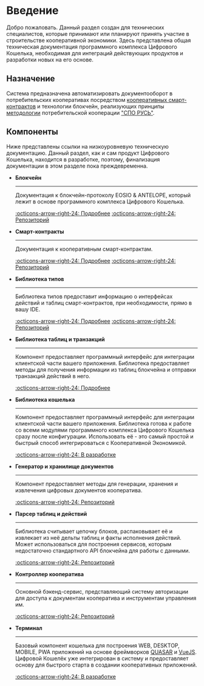 # Введение
Добро пожаловать. Данный раздел создан для технических специалистов, которые принимают или планируют принять участие в строительстве кооперативной экономики. Здесь представлена общая техническая документация программного комплекса Цифрового Кошелька, необходимая для интеграций действующих продуктов и разработки новых на его основе.

## Назначение
Система предназначена автоматизировать документооборот в потребительских кооперативах посредством [кооперативных смарт-контрактов](/#-) и технологии блокчейн, реализующих принципы [методологии](/metodology) потребительской кооперации ["СПО РУСЬ"](https://союз-русь.рф/).  

<!-- Запуская программный комплекс Цифрового Кошелька и подключаясь к Кооперативной Экономике, вы поддерживаете создание справедливого мира единого сознания без ссудного процента и циклических кризисов перепроизводства долга. [Подробнее](/). -->

## Компоненты
Ниже представлены ссылки на низкоуровневую техническую документацию. Данный раздел, как и сам продукт Цифрового Кошелька, находится в разработке, поэтому, финализация документации в этом разделе пока преждевременна. 

<!-- [Смарт-контракты](#){ .md-button .md-button--primary } [Блокчейн](#){ .md-button .md-button--primary } [API](#){ .md-button .md-button--primary } [Библиотека типов](#){ .md-button .md-button--primary } [Генератор документов](#){ .md-button .md-button--primary }  -->

<div class="grid cards" markdown>

-   __Блокчейн__

    ---

    Документация к блокчейн-протоколу EOSIO & ANTELOPE, который лежит в основе программного комплекса Цифрового Кошелька. 

    [:octicons-arrow-right-24: Подробнее](https://developers.eos.io)
    [:octicons-arrow-right-24: Репозиторий](https://github.com/blockchain)

-   __Смарт-контракты__

    ---

    Документация к кооперативным смарт-контрактам. 

    [:octicons-arrow-right-24: Подробнее](/contracts)
    [:octicons-arrow-right-24: Репозиторий](https://github.com/copenomics/contracts)

-   __Библиотека типов__

    ---

    Библиотека типов предоставит информацию о интерфейсах действий и таблиц смарт-контрактов, при необходимости, прямо в вашу IDE.

    [:octicons-arrow-right-24: Подробнее](/cooptypes)
    [:octicons-arrow-right-24: Репозиторий](https://github.com/copenomics/cooptypes)


-   __Библиотека таблиц и транзакций__

    ---

    Компонент предоставляет программный интерфейс для интеграции клиентской части вашего приложения. Библиотека предоставляет методы для получения информации из таблиц блокчейна и отправки транзакций действий в него.  

    [:octicons-arrow-right-24: Подробнее](https://wharfkit.com/)


-   __Библиотека кошелька__

    ---

    Компонент предоставляет программный интерфейс для интеграции клиентской части вашего приложения. Библиотека готова к работе со всеми модулями программного комплекса Цифрового Кошелька сразу после конфигурации. Использовать её - это самый простой и быстрый способ интегрироваться с Кооперативной Экономикой. 

    [:octicons-arrow-right-24: В разработке](#)


-   __Генератор и хранилище документов__

    ---

    Компонент предоставляет методы для генерации, хранения и извлечения цифровых документов кооператива. 

    [:octicons-arrow-right-24: Репозиторий](https://github.com/copenomics/generator)

-   __Парсер таблиц и действий__

    ---

    Библиотека считывает цепочку блоков, распаковывает её и извлекает из неё дельты таблиц и факты исполнения действий. Может использоваться для построения сервисов, которым недостаточно стандартного API блокчейна для работы с данными. 

    [:octicons-arrow-right-24: Репозиторий](https://github.com/copenomics/parser)


-   __Контроллер кооператива__

    ---

    Основной бэкенд-сервис, представляющий систему авторизации для доступа к документам кооператива и инструментам управления им. 

    [:octicons-arrow-right-24: Репозиторий](https://github.com/copenomics/coopback)


-   __Терминал__

    ---

    Базовый компонент кошелька для построения WEB, DESKTOP, MOBILE, PWA приложений на основе фреймворков [QUASAR](https://quasar.dev) и [VueJS](https://vuejs.org). Цифровой Кошелёк уже интегрирован в систему и предоставляет основу для быстрого старта в создании кооперативных приложений. 

    [:octicons-arrow-right-24: В разработке](#)
    

</div>


<!-- 

## Архитектура доступа

Архитектура доступа к Цифровому Кооперативу принципиально состоит из двух слоёв: 

- Публичный слой хранит кооперативные смарт-контракты, аккаунты пользователей и свод программных правил бизнес-логики системы, написанные на языке C/C++. Бизнес логика смарт-контрактов едина для всех кооперативов системы и поставляется вместе с нодой блокчейна в процессе её синхронизации. Блокчейн не хранит никакую чувствительную личную информацию пользователей или кооперативов, а только лишь обезличенные и стандартизированные правила участия в кооперативной экономике. Авторизация производится посредством проверки прав доступа на основе цифровой подписи идентификатора аккаунта пользователя. 

- Приватный слой хранит личную информацию пользователей конкретных кооператива. Все кооперативы запускаются на выделенных серверах, где каждый кооператив контролирует свои данные самостоятельно, и никто кроме него не имеет доступа к его данным, если это не предусмотрено. В этом слое хранится реестр пайщиков, их заявлений и решений совета. Никто кроме совета не имеет доступа к этому хранилищу. Авторизация производится посредством проверки прав доступа на основе JWT-токена, извлекаемого из приватного ключа пользователя. 

Таким образом, для каждого пользователя в системе есть как минимум две точки авторизации и две базы данных. 


## Подготовка
Для того, чтобы начать работу с системой, вам потребуется подготовить соответствующее программное окружение. 


### Блокчейн 
Запуск блокчейна осуществляется посредством сборки из исходного кода репозитория или запуском контейнера. Запуск блокчейна может осуществляться в нескольких режимах для разных целей: 

- режим локального тестнета. Здесь запускается "чистый" блокчейн, в котором могут быть развернуты смарт-контракты для тестов. Эта сборка необходима разработчикам смарт-контрактов и делегатам, которые тестируют их перед обновлением согласно [протоколу](/protocols). 

- режим рабочей сети. Здесь запускается блокчейн для синхронизации с основной сетью. Режим используется делегатами для того, чтобы принимать участие в производстве блоков, а также, API-нодами, которые могут являться доверенными источниками данных для кооперативов. 

- режим тестовой сети. Режим аналогичен рабочей сети, только в любой момент сеть может быть перезагружена. Используется разработчикам для тестов в обход необходимости полной установки всех смарт-контрактов и их инициализации согласно протоколу. 


Мы здесь и далее будем рассматривать режим запуска локального тестнета в окружении операционной системы UBUNTU 22.04. Если вам требуется синхронизировать блокчейн с рабочей сетью или тестнетом, пожалуйста, обратитесь к [протоколу синхронизации](/protocol/sync) за дополнительными инструкциями.


__Запуск из контейнера__
Для запуска блокчейна из контейнера вам потребуется установленный [docker](https://docker.io). После установки для своей операционной системы, предварительно создаём папку для блокчейна, его конфига и данных: 
```
mkdir $HOME/blockchain
mkdir $HOME/blockchain/config
mkdir $HOME/blockchain/eosio-wallet
``` 

Создаём файл конфига
```
touch $HOME/blockchain/config/config.ini
```

И помещаем в него конфигурацию:
```
# подключаем плагины
plugin = eosio::chain_plugin
plugin = eosio::producer_plugin
plugin = eosio::chain_api_plugin
plugin = eosio::http_plugin
plugin = eosio::producer_api_plugin
plugin = eosio::state_history_plugin

# устанавливаем системного производителя блоков и его ключи
producer-name = eosio

# это стардартные ключи для локального тестнета
signature-provider = EOS6MRyAjQq8ud7hVNYcfnVPJqcVpscN5So8BhtHuGYqET5GDW5CV=KEY:5KQwrPbwdL6PhXujxW37FSSQZ1JiwsST4cqQzDeyXtP79zkvFD3

# включаем режим производства блоков
enable-stale-production = true

# устанавливаем предельное время исполнения транзакции в микросекундах
max-transaction-time = 300000
abi-serializer-max-time-ms = 30000
http-max-response-time-ms = 30000

# открываем порт для подключения командного кошелька
http-server-address = 0.0.0.0:8888

# подключаем вывод консоли контрактов в лог ноды
contracts-console = true

# подключаем трассировку истории состояния
trace-history = true
state-history-endpoint = 0.0.0.0:8080

```

После чего, производим запуск контейнера: 
```
docker run --name node -d -p 8888:8888 -p 8080:8080 \-v $HOME/blockchain/data:/mnt/dev/data \-v $HOME/blockchain/config:/mnt/dev/config \-v $HOME/blockchain/eosio-wallet:/root/eosio-wallet \dicoop/leap_v4.0.5 \/bin/bash -c '/usr/local/bin/nodeos -d /mnt/dev/data --config-dir /mnt/dev/config --disable-replay-opts'
```

В результате запуска, в логах контейнера вы увидите процесс производства блоков: 

![screen_blocks2.jpg](assets/screen_blocks2.jpg)



__Сборка из исходников__
Инструкция сборки из исходного кода описана в [репозитории](https://github.com/copenomics/blockchain). 



### Смарт-контракты
Для того, чтобы компилировать смарт-контракты, вам потребуется пакет [Contract Develpment Tools](https://github.com/copenomics/cdt). Его также можно установить из контейнера или собрать из исходников. 

__Запуск из контейнера__
Для запуска из контейнера создайте папку, в которой будут находится смарт-контракты:

```
mkdir $HOME/contracts
```

Выполните команду для запуска контейнера:
```
docker run -it --name cdt \
  --volume $HOME/contracts:/project \
  -w /project \
  dicoop/cdt_v4.1.0 /bin/bash
```

Теперь вы находитесь в контейнере и директории с вашими контрактами, которые можете компилировать. Подробнее о работе с контрактами и командным кошельком смотри соответствующий раздел. 

__Сборка из исходников__
Процесс сборки CDT из исходного кода описан в [репозитории](https://github.com/copenomics/cdt).


### Бэкенд
Для программной работы с любым кооперативом вам потребуется бэкенд-контроллер. Контроллер - это проприетарный программный комплекс, который распространяется по лицензии CC BY-NC-SA 4.0 для кооперативов, подключенных к системе. 

Если вы разрабатываете программное обеспечение для уже подключенного к системе кооператива, то запросите доступ к репозиторию контроллера у председателя или воспользуйтесь публичным контроллером тестового кооператива, который доступен для разработчиков по ссылке: https://docs.copenomics.world/controller. 

### Фронтенд
Для разработки фронтенда, вы можете использовать любой javascript-подобный фреймворк и подключить его с помощью прилагающихся библиотек к контроллеру и блокчейну. 

Мы поставляем проприетарное программное обеспечение мультиплатформенного терминала доступа на основе фреймворка QUASAR по лицензии CC BY-NC-SA 4.0 для кооперативов, подключенных к системе. 

Запросите доступ к репозиторию терминала у председателя действующего кооператива или воспользуйтесь начальным скелетоном для начала новой разработки по ссылке: https://github.com/copenomics/terminal-skeleton. 


### Кошелёк
Если Ваш кооператив уже подключен к системе, то у вас есть идентификатор кооператива и приватный ключ доступа, с помощью которого, мы уже можете начать строительство своего кооперативного приложения. Для этого, как минимум, вам необходимо инициализировать кошелёк с приватным ключом для подписи действий смарт-контрактов. 

Мы рекомендуем использовать ![SDK Wharfkit](https://wharfkit.com). 

Инструкция подготовки: 

```
import { Session } from "@wharfkit/session"
import { WalletPluginPrivateKey } from "@wharfkit/wallet-plugin-privatekey"

const args = {
  chain: {
    id: "73e4385a2708e6d7048834fbc1079f2fabb17b3c125b146af438971e90716c4d",
    url: "https://testnet.copenomics.world",
  },
  actor: "tester111111",
  permission: "active",
  walletPlugin: new WalletPluginPrivateKey(
    "5Jtoxgny5tT7NiNFp1MLogviuPJ9NniWjnU4wKzaX4t7pL4kJ8s"
  ),
}

const options = {
  // Additional options
}

const session = new Session(args, options)
```

Теперь вы можете применять сформированную сессию для отправки транзакций в любые смарт-контракты системы. Для чтения же информации из таблиц блокчейна вам потребуется ApiClient: 

```
import { APIClient } from "@wharfkit/antelope"

const client = new APIClient({
  url: "https://testnet.copenomics.world",
})
```

Теперь вы можете получать информацию о состоянии блокчейна и его таблиц: 
```
client.v1.chain.get_info().then((response) => {
  console.log(response)
})
```

Все доступные действия в смарт-контрактах и таблицах ЦК можно найти в пакете документации ![cooptypes](/cooptypes). Подробнее о том, как совершать транзакции и получать информацию из таблиц, смотри в документации ![wharfkit](https://wharfkit.com)


## Методы действий
Теперь, когда подготовка завершена, мы можем перейти к основной части - методам управления цифровым кооперативом. Начнём с самого начала. У Вас есть потребительский кооператив, который подключился к системе ![на сайте](/connect). 

### Совет
При подключении цифрового кооператива председателю и членам совета были выданы ключи и права доступа, с помощью которых они могут управлять кооперативом. Рассмотрим основные процессы управления. 

## Вход
Для того, чтобы иметь возможность совершать действия управления, членам совета, да и просто пайщикам, необходимо войти в бэкенд кооператива. Фронтенд обеспечивает вход автоматически, но поскольку эта документация для разработчиков и инженеров, то давайте детально рассмотрим процесс. 

При регистрации пайщику / члену совета / председателю был выдан идентификатор аккаунта и ключ доступа. Они, как пара, используются для входа в систему кооператива. 

## Получить повестку



## Администраторы

## Регистрация аккаунта

## Приём пайщика

## Получение таблиц

## Получение документов

## Получение истории

## Получение пользователей

## Получение повестки

## Голосование по вопросам

## Протокол собрания

## Общее собрание

## Создание кооперативного участка

## Управление

## Стать делегатом

 -->

<!-- - Регистрация пайщика
- Создать документ
- Восстановить документ
- Получить каталог документов
- 
 -->


<!-- 

Данная документация предоставляет техническое описание экосистемы Цифрового Кооператива. Экосистема базируется на технологиях блокчейна и смарт-контрактов, создавая стандартизированное окружение для ведения онлайн деятельности в соответствии с законодательством.

Цифровой Кооператив соединяет принципы кооперативного движения с возможностями блокчейн технологий. Стандартизированные смарт-контракты обеспечивают автоматизацию и прозрачность процессов, соответствуя нормам законодательства.

Подробнее о ЦЭ тут потом.

**Ключевые характеристики:**

- Прозрачность: Все операции внутри кооператива являются открытыми для проверки участниками.
- Стандартизация: Экосистема предоставляет унифицированные инструменты для работы, адаптируемые под различные нужды.
- Соответствие законам: Смарт-контракты разработаны с учетом требований законодательства.
- Открытый код: Экосистема включает в себя репозитории, обозреватели документов и маркетплейсы, делая цифровые решения доступными всем участникам.
- Цифровые подписи: Все операции подтверждаются и защищаются с помощью цифровых подписей, гарантируя их подлинность и безопасность.

... дополнить и развернуть

## Подключить кооператив

Вы можете подключить свой кооператив к платформе цифровой экономики. Для подключения, вам необходимо заполнить заявление на вступление у одного из верифицированных кооперативов на платформе:

!!! note "Список верифицированных регистраторов"

Подключение к цифровой экономике осуществляется с помощью веб-клиента (сайта, мобильного или десктопного приложения), которые поставляются кооперативами для кооперативов. Некоторые клиенты можно получить в маркетплейсе сразу после регистрации юридического лица на платформе:

[Открыть маркетплейс](#){ .md-button .md-button--primary }
 -->
